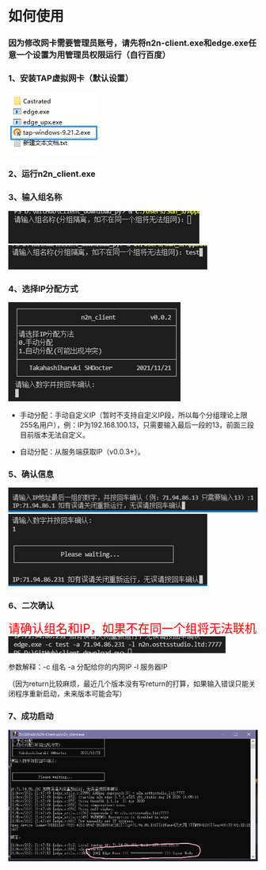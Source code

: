 # 如何使用

### 因为修改网卡需要管理员账号，请先将n2n-client.exe和edge.exe任意一个设置为用管理员权限运行（自行百度）

### 1、安装TAP虚拟网卡（默认设置）

  ![1](img\1.png)

### 2、运行n2n_client.exe

### 3、输入组名称

  ![2](img\2.png)
  ![3](img\3.png)

### 4、选择IP分配方式

  ![4](img\4.png)

* 手动分配：手动自定义IP（暂时不支持自定义IP段，所以每个分组理论上限255名用户），例：IP为192.168.100.13，只需要输入最后一段的13，前面三段目前版本无法自定义。

* 自动分配：从服务端获取IP（v0.0.3+）。

### 5、确认信息

![5](img\5.png)
![6](img\6.png)

### 6、二次确认

<font color=red size=5px>请确认组名和IP，如果不在同一个组将无法联机</font>
![7](img\7.png)

参数解释：-c 组名 -a 分配给你的内网IP -l 服务器IP

（因为return比较麻烦，最近几个版本没有写return的打算，如果输入错误只能关闭程序重新启动，未来版本可能会写）

### 7、成功启动

 ![10](img\10.png)